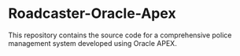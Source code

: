 # Roadcaster-Oracle-Apex
This repository contains the source code  for a comprehensive police management system developed using Oracle APEX. 
